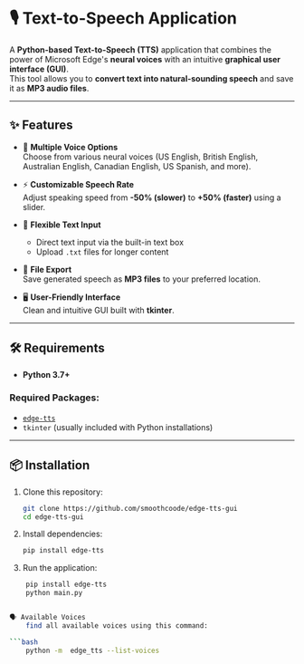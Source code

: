 # 🎙️ Text-to-Speech Application

A **Python-based Text-to-Speech (TTS)** application that combines the power of Microsoft Edge's **neural voices** with an intuitive **graphical user interface (GUI)**.  
This tool allows you to **convert text into natural-sounding speech** and save it as **MP3 audio files**.

---

## ✨ Features

- 🎤 **Multiple Voice Options**  
  Choose from various neural voices (US English, British English, Australian English, Canadian English, US Spanish, and more).

- ⚡ **Customizable Speech Rate**  
  Adjust speaking speed from **-50% (slower)** to **+50% (faster)** using a slider.

- 📝 **Flexible Text Input**  
  - Direct text input via the built-in text box  
  - Upload `.txt` files for longer content  

- 💾 **File Export**  
  Save generated speech as **MP3 files** to your preferred location.

- 🖥️ **User-Friendly Interface**  
  Clean and intuitive GUI built with **tkinter**.

---

## 🛠️ Requirements

- **Python 3.7+**

### Required Packages:
- [`edge-tts`](https://pypi.org/project/edge-tts/)  
- `tkinter` (usually included with Python installations)

---

## 📦 Installation

1. Clone this repository:
   ```bash
   git clone https://github.com/smoothcoode/edge-tts-gui
   cd edge-tts-gui
2. Install dependencies:

    ```bash
    pip install edge-tts


3. Run the application:

```bash
    pip install edge-tts 
    python main.py


🗣️ Available Voices
    find all available voices using this command:

```bash
    python -m  edge_tts --list-voices
